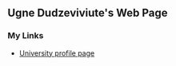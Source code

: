 
## Ugne Dudzeviviute's Web Page

### My Links

- [University profile page](https://www.dur.ac.uk/research/directory/staff/?mode=staff&id=16428)
